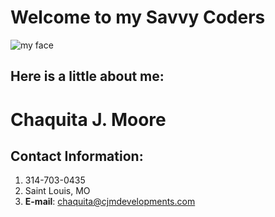 # Welcome to my Savvy Coders
![my face](https://media.licdn.com/dms/image/C4E03AQGP8jmsPlAkpw/profile-displayphoto-shrink_200_200/0?e=1546473600&v=beta&t=D5VOPK6zN83RiHHKX2d2I-_QZSx_zebaaAKOqa4w3Sw)

## Here is a little about me:
# Chaquita J. Moore

## Contact Information:
1. 314-703-0435
2. Saint Louis, MO
3. **E-mail**: chaquita@cjmdevelopments.com